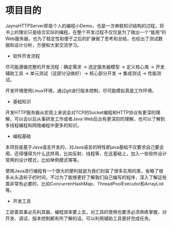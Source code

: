 # 项目目的

JaynaHTTPServer即是个人的编程小Demo，也是一次串联知识结构的过程，将书上的理论只是结合实际的编程，在整个开发过程不仅仅是为了做出一个“能用”的Web服务器，也为了稳定性和便于之后的扩展做了思考和总结，也给出了测试数据和设计分析，方便和大家交流学习。

- 软件开发流程

尽可能遵循完整的开发流程：确定需求 -> 选定服务器模型 -> 定义核心类 -> 开发辅助工具 -> 单元测试（这部分没做好）-> 核心部分开发 -> 集成测试 -> 性能测试。

开发环境使用Linux环境，通过git进行版本控制，尽可能模拟真是工作环境。


- 基础知识

开发HTTP服务器从宏观上来说会对TCP的Socket编程和HTTP协议有更深的理解，可以会以后从事研发工作或者Java Web后台有更深刻的理解，也可以了解到多线程编程和网络编程中更多的知识。

- 编程基础

本项目是基于Java语言开发的，对Java语言的特性即java基础不仅要求自己要会用，还得懂得为什么这样用，比如反射、线程等，在这基础上，加入一些软件设计常用的设计模式，比如单例模式等等。

使用Java进行编程有一个很大的便利就是为我们封装了很多实用的类，省略了很多从头造轮子的时间，不过为了能够更好了解我们自己编写的程序，深入了解这些类非常有必要的，比如ConcurrenHashMap、ThreadPoolExecutor和ArrayList等。

- 开发工具

工欲善其事必先利其器，编程效率要上去，对工具的使用也要求必须熟练掌握，对开发、调试、版本控制都有所了解的话，可以利用辅助工具更好完成任务。